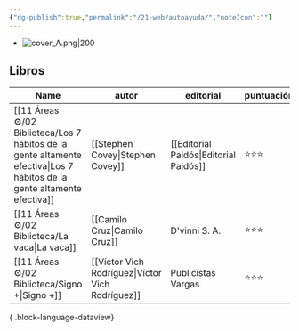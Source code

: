 ```yaml
---
{"dg-publish":true,"permalink":"/21-web/autoayuda/","noteIcon":""}
---
```


- ![cover_A.png|200](/img/user/11%20%C3%81reas%20%E2%9A%99/02%20Biblioteca/%F0%9F%92%BE%20Adjuntos/cover_A.png)
## Libros
| Name                                                                                                                       | autor                                            | editorial                              | puntuación |
| -------------------------------------------------------------------------------------------------------------------------- | ------------------------------------------------ | -------------------------------------- | ---------- |
| [[11 Áreas ⚙/02 Biblioteca/Los 7 hábitos de la gente altamente efectiva\|Los 7 hábitos de la gente altamente efectiva]] | [[Stephen Covey\|Stephen Covey]]                 | [[Editorial Paidós\|Editorial Paidós]] | ⭐⭐⭐        |
| [[11 Áreas ⚙/02 Biblioteca/La vaca\|La vaca]]                                                                           | [[Camilo Cruz\|Camilo Cruz]]                     | D'vinni S. A.                          | ⭐⭐⭐        |
| [[11 Áreas ⚙/02 Biblioteca/Signo +\|Signo +]]                                                                           | [[Víctor Vich Rodríguez\|Víctor Vich Rodríguez]] | Publicistas Vargas                     | ⭐⭐⭐        |

{ .block-language-dataview}